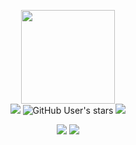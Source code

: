<p align="center">
  <img src="https://raw.githubusercontent.com/7r0j4ncodeing/webin-toolbox/main/imgs/webin.png" height="150"><br>
<img src="https://img.shields.io/badge/Version-1.0-lime?style=for-the-badge">
<img alt="GitHub User's stars" src="https://img.shields.io/github/stars/7r0j4ncodeing/webin-toolbox?style=for-the-badge">
<img src="https://img.shields.io/github/issues/7r0j4ncodeing/webin-toolbox?color=red&style=for-the-badge">
</p>
<p align="center">
  <img src="https://img.shields.io/badge/Author-7r0j4n-blue?style=flat-square">
  <img src="https://img.shields.io/badge/Written%20In-BASH-red?style=flat-square">
</p>
